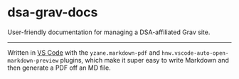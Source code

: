 # dsa-grav-docs
User-friendly documentation for managing a DSA-affiliated Grav site.

____

Written in [VS Code](https://code.visualstudio.com) with the `yzane.markdown-pdf` and `hnw.vscode-auto-open-markdown-preview` plugins, which make it super easy to write Markdown and then generate a PDF off an MD file.
